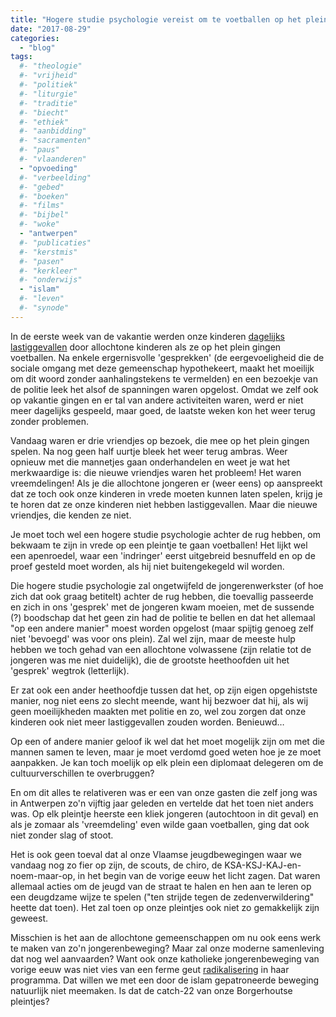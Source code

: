 ```yaml
---
title: "Hogere studie psychologie vereist om te voetballen op het plein"
date: "2017-08-29"
categories: 
  - "blog"
tags:
  #- "theologie"
  #- "vrijheid"
  #- "politiek"
  #- "liturgie"
  #- "traditie"
  #- "biecht"
  #- "ethiek"
  #- "aanbidding"
  #- "sacramenten"
  #- "paus"
  #- "vlaanderen"
  - "opvoeding"
  #- "verbeelding"
  #- "gebed"
  #- "boeken"
  #- "films"
  #- "bijbel"
  #- "woke"
  - "antwerpen"
  #- "publicaties"
  #- "kerstmis"
  #- "pasen"
  #- "kerkleer"
  #- "onderwijs"
  - "islam"
  #- "leven"
  #- "synode"
---
```


In de eerste week van de vakantie werden onze kinderen [dagelijks lastiggevallen](https://twitter.com/vicmortelmans/status/881933489666392064) door allochtone kinderen als ze op het plein gingen voetballen. Na enkele ergernisvolle 'gesprekken' (de eergevoeligheid die de sociale omgang met deze gemeenschap hypothekeert, maakt het moeilijk om dit woord zonder aanhalingstekens te vermelden) en een bezoekje van de politie leek het alsof de spanningen waren opgelost. Omdat we zelf ook op vakantie gingen en er tal van andere activiteiten waren, werd er niet meer dagelijks gespeeld, maar goed, de laatste weken kon het weer terug zonder problemen.

Vandaag waren er drie vriendjes op bezoek, die mee op het plein gingen spelen. Na nog geen half uurtje bleek het weer terug ambras. Weer opnieuw met die mannetjes gaan onderhandelen en weet je wat het merkwaardige is: die nieuwe vriendjes waren het probleem! Het waren vreemdelingen! Als je die allochtone jongeren er (weer eens) op aanspreekt dat ze toch ook onze kinderen in vrede moeten kunnen laten spelen, krijg je te horen dat ze onze kinderen niet hebben lastiggevallen. Maar die nieuwe vriendjes, die kenden ze niet.

Je moet toch wel een hogere studie psychologie achter de rug hebben, om bekwaam te zijn in vrede op een pleintje te gaan voetballen! Het lijkt wel een apenroedel, waar een 'indringer' eerst uitgebreid besnuffeld en op de proef gesteld moet worden, als hij niet buitengekegeld wil worden.

Die hogere studie psychologie zal ongetwijfeld de jongerenwerkster (of hoe zich dat ook graag betitelt) achter de rug hebben, die toevallig passeerde en zich in ons 'gesprek' met de jongeren kwam moeien, met de sussende (?) boodschap dat het geen zin had de politie te bellen en dat het allemaal "op een andere manier" moest worden opgelost (maar spijtig genoeg zelf niet 'bevoegd' was voor ons plein). Zal wel zijn, maar de meeste hulp hebben we toch gehad van een allochtone volwassene (zijn relatie tot de jongeren was me niet duidelijk), die de grootste heethoofden uit het 'gesprek' wegtrok (letterlijk).

Er zat ook een ander heethoofdje tussen dat het, op zijn eigen opgehistste manier, nog niet eens zo slecht meende, want hij bezwoer dat hij, als wij geen moeilijkheden maakten met politie en zo, wel zou zorgen dat onze kinderen ook niet meer lastiggevallen zouden worden. Benieuwd…

Op een of andere manier geloof ik wel dat het moet mogelijk zijn om met die mannen samen te leven, maar je moet verdomd goed weten hoe je ze moet aanpakken. Je kan toch moelijk op elk plein een diplomaat delegeren om de cultuurverschillen te overbruggen?

En om dit alles te relativeren was er een van onze gasten die zelf jong was in Antwerpen zo'n vijftig jaar geleden en vertelde dat het toen niet anders was. Op elk pleintje heerste een kliek jongeren (autochtoon in dit geval) en als je zomaar als 'vreemdeling' even wilde gaan voetballen, ging dat ook niet zonder slag of stoot.

Het is ook geen toeval dat al onze Vlaamse jeugdbewegingen waar we vandaag nog zo fier op zijn, de scouts, de chiro, de KSA-KSJ-KAJ-en-noem-maar-op, in het begin van de vorige eeuw het licht zagen. Dat waren allemaal acties om de jeugd van de straat te halen en hen aan te leren op een deugdzame wijze te spelen ("ten strijde tegen de zedenverwildering" heette dat toen). Het zal toen op onze pleintjes ook niet zo gemakkelijk zijn geweest.

Misschien is het aan de allochtone gemeenschappen om nu ook eens werk te maken van zo'n jongerenbeweging? Maar zal onze moderne samenleving dat nog wel aanvaarden? Want ook onze katholieke jongerenbeweging van vorige eeuw was niet vies van een ferme geut [radikalisering](/blog/o-kruise-den-jihadi/) in haar programma. Dat willen we met een door de islam gepatroneerde beweging natuurlijk niet meemaken. Is dat de catch-22 van onze Borgerhoutse pleintjes?
